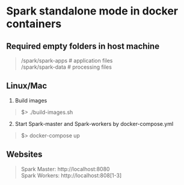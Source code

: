 # Spark standalone mode in docker containers


## Required empty folders in host machine
> /spark/spark-apps # application files<br/>
> /spark/spark-data # processing files

## Linux/Mac
1) Build images

> $> ./build-images.sh

2) Start Spark-master and Spark-workers by docker-compose.yml

> $> docker-compose up

## Websites
> Spark Master: http://localhost:8080 <br/>
> Spark Workers: http://localhost:808[1-3]

